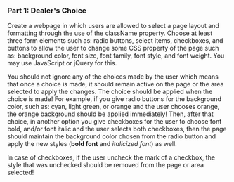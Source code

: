 <script>
import Accordion from '$lib/Accordion.md';
import Button from '$lib/Button.svelte';

</script>

### Part 1: Dealer's Choice

<Accordion>

Create a webpage in which users are allowed to select a page layout and formatting through the use of the className property. Choose at least three form elements such as: radio buttons, select items, checkboxes, and buttons to allow the user to change some CSS property of the page such as: background color, font size, font family, font style, and font weight. You may use JavaScript or jQuery for this.

You should not ignore any of the choices made by the user which means that once a choice is made, it should remain active on the page or the area selected to apply the changes. The choice should be applied when the choice is made! For example, if you give radio buttons for the background color, such as: cyan, light green, or orange and the user chooses orange, the orange background should be applied immediately! Then, after that choice, in another option you give checkboxes for the user to choose font bold, and/or font italic and the user selects both checkboxes, then the page should maintain the background color chosen from the radio button and apply the new styles (**bold font** and *italicized font*) as well. 

In case of checkboxes, if the user uncheck the mark of a checkbox, the style that was unchecked should be removed from the page or area selected!

</Accordion>
